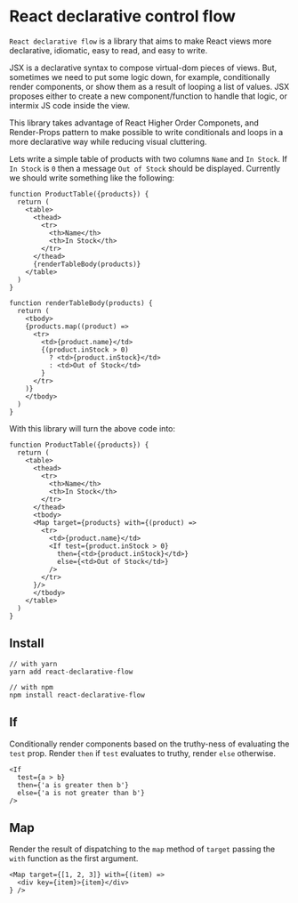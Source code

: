 # React declarative control flow

`React declarative flow` is a library that aims to make React views more declarative, idiomatic, easy to read, and easy to write.

JSX is a declarative syntax to compose virtual-dom pieces of views. But, sometimes we need to put some logic down, for example, conditionally render components, or show them as a result of looping a list of values. JSX proposes either to create a new component/function to handle that logic, or intermix JS code inside the view.

This library takes advantage of React Higher Order Componets, and Render-Props pattern to make possible to write conditionals and loops in a more declarative way while reducing visual cluttering.

Lets write a simple table of products with two columns `Name` and `In Stock`. If `In Stock` is `0` then a message `Out of Stock` should be displayed. Currently we should write something like the following:

```tsx
function ProductTable({products}) {
  return (
    <table>
      <thead>
        <tr>
          <th>Name</th>
          <th>In Stock</th>
        </tr>
      </thead>
      {renderTableBody(products)}
    </table>
  )
}

function renderTableBody(products) {
  return (
    <tbody>
    {products.map((product) =>
      <tr>
        <td>{product.name}</td>
        {(product.inStock > 0)
          ? <td>{product.inStock}</td>
          : <td>Out of Stock</td>
        }
      </tr>
    )}
    </tbody>
  )
}
```

With this library will turn the above code into:

```tsx
function ProductTable({products}) {
  return (
    <table>
      <thead>
        <tr>
          <th>Name</th>
          <th>In Stock</th>
        </tr>
      </thead>
      <tbody>
      <Map target={products} with={(product) =>
        <tr>
          <td>{product.name}</td>
          <If test={product.inStock > 0}
            then={<td>{product.inStock}</td>}
            else={<td>Out of Stock</td>}
          />
        </tr>
      }/>
      </tbody>
    </table>
  )
}
```

## Install

```
// with yarn
yarn add react-declarative-flow

// with npm
npm install react-declarative-flow
```

## If

Conditionally render components based on the truthy-ness of evaluating the `test` prop. Render `then` if `test` evaluates to truthy, render `else` otherwise.

```tsx
<If
  test={a > b}
  then={'a is greater then b'}
  else={'a is not greater than b'}
/>
```

## Map

Render the result of dispatching to the `map` method of `target` passing the `with` function as the first argument.

```tsx
<Map target={[1, 2, 3]} with={(item) =>
  <div key={item}>{item}</div>
} />
```